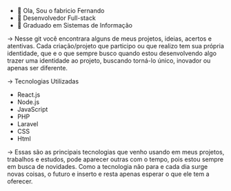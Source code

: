 - 👋  Ola, Sou o fabricio Fernando
- 👋  Desenvolvedor Full-stack
- 👋  Graduado em Sistemas de Informação



-> Nesse git você encontrara alguns de meus projetos, ideias, acertos e atentivas. Cada criação/projeto que participo ou que realizo tem sua própria identidade, que e o que sempre busco quando estou desenvolvendo algo trazer uma identidade ao projeto, buscando torná-lo único, inovador ou apenas ser diferente.


<!---
FFDuarte/FFDuarte is a ✨ special ✨ repository because its `README.md` (this file) appears on your GitHub profile.
You can click the Preview link to take a look at your changes.
--->


-> Tecnologias Utilizadas

- React.js
- Node.js
- JavaScript
- PHP
- Laravel
- CSS
- Html


-> Essas são as principais tecnologias que venho usando em meus projetos, trabalhos e estudos, pode aparecer outras com o tempo, pois estou sempre em busca de novidades. Como a tecnologia não para e cada dia surge novas coisas, o futuro e inserto e resta apenas esperar o que ele tem a oferecer.
